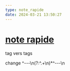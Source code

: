 ```yaml
---
type: note_rapide
date: 2024-03-21 13:50:27
---
```

# [note rapide](note%20rapide.md)
tag vers tags

change ^---\n(?:^.+\n)*^---\n

